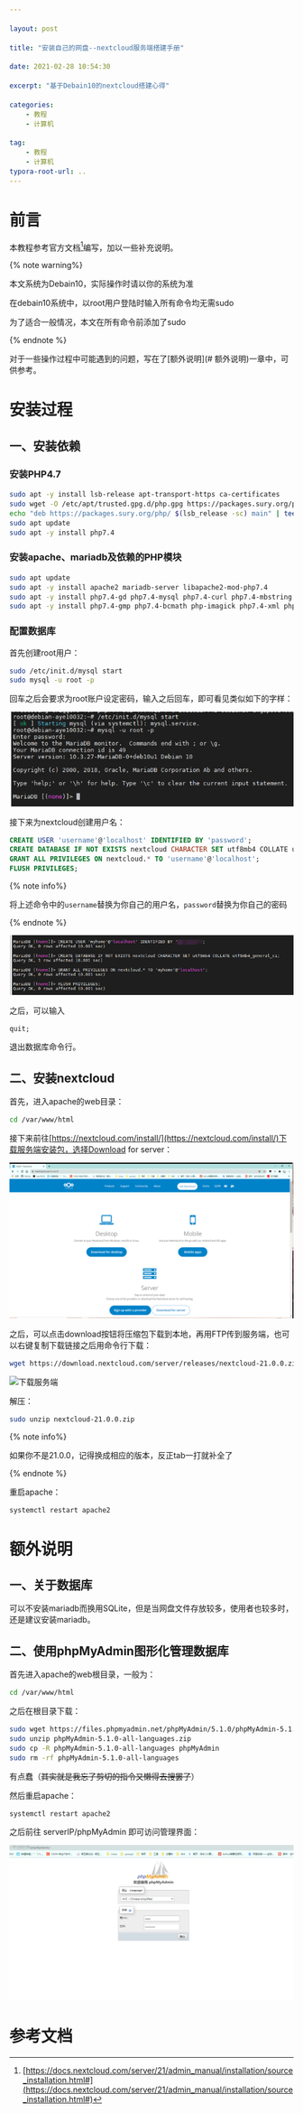 ```yaml
---

layout: post

title: "安装自己的网盘--nextcloud服务端搭建手册"

date: 2021-02-28 10:54:30

excerpt: "基于Debain10的nextcloud搭建心得"

categories: 
	- 教程
	- 计算机

tag: 
	- 教程
	- 计算机
typora-root-url: ..
---
```




# 前言

本教程参考官方文档[^1]编写，加以一些补充说明。

{% note warning%}

本文系统为Debain10，实际操作时请以你的系统为准

在debain10系统中，以root用户登陆时输入所有命令均无需sudo

为了适合一般情况，本文在所有命令前添加了sudo

{% endnote %}

对于一些操作过程中可能遇到的问题，写在了[额外说明](# 额外说明)一章中，可供参考。

# 安装过程

## 一、安装依赖

### 安装PHP4.7

```bash
sudo apt -y install lsb-release apt-transport-https ca-certificates 
sudo wget -O /etc/apt/trusted.gpg.d/php.gpg https://packages.sury.org/php/apt.gpg
echo "deb https://packages.sury.org/php/ $(lsb_release -sc) main" | tee /etc/apt/sources.list.d/php.list
sudo apt update
sudo apt -y install php7.4
```

### 安装apache、mariadb及依赖的PHP模块

```bash
sudo apt update
sudo apt -y install apache2 mariadb-server libapache2-mod-php7.4
sudo apt -y install php7.4-gd php7.4-mysql php7.4-curl php7.4-mbstring php7.4-intl
sudo apt -y install php7.4-gmp php7.4-bcmath php-imagick php7.4-xml php7.4-zip
```

### 配置数据库

首先创建root用户：

```bash
sudo /etc/init.d/mysql start
sudo mysql -u root -p
```

回车之后会要求为root账户设定密码，输入之后回车，即可看见类似如下的字样：

![](/images/posts/nextcloud/image-20210228113414161.png)

接下来为nextcloud创建用户名：

```sql
CREATE USER 'username'@'localhost' IDENTIFIED BY 'password';
CREATE DATABASE IF NOT EXISTS nextcloud CHARACTER SET utf8mb4 COLLATE utf8mb4_general_ci;
GRANT ALL PRIVILEGES ON nextcloud.* TO 'username'@'localhost';
FLUSH PRIVILEGES;
```

{% note info%}

将上述命令中的`username`替换为你自己的用户名，`password`替换为你自己的密码

{% endnote %}

![](/images/posts/nextcloud/image-20210228114126688.png)

之后，可以输入

```sql
quit;
```

退出数据库命令行。

## 二、安装nextcloud

首先，进入apache的web目录：

```bash
cd /var/www/html
```

接下来前往[https://nextcloud.com/install/](https://nextcloud.com/install/)下载服务端安装包，选择Download for server：

![下载界面](/images/posts/nextcloud/image-20210228131212430.png)

之后，可以点击download按钮将压缩包下载到本地，再用FTP传到服务端，也可以右键复制下载链接之后用命令行下载：

```bash
wget https://download.nextcloud.com/server/releases/nextcloud-21.0.0.zip
```

![下载服务端](/C:/Users/yeyu6/AppData/Roaming/Typora/typora-user-images/image-20210228131258395.png)

解压：

```bash
sudo unzip nextcloud-21.0.0.zip
```

{% note info%}

如果你不是21.0.0，记得换成相应的版本，反正tab一打就补全了

{% endnote %}

重启apache：

```bash
systemctl restart apache2
```



# 额外说明

## 一、关于数据库

可以不安装mariadb而换用SQLite，但是当网盘文件存放较多，使用者也较多时，还是建议安装mariadb。

## 二、使用phpMyAdmin图形化管理数据库

首先进入apache的web根目录，一般为：

```bash
cd /var/www/html
```

之后在根目录下载：

```bash
sudo wget https://files.phpmyadmin.net/phpMyAdmin/5.1.0/phpMyAdmin-5.1.0-all-languages.zip
sudo unzip phpMyAdmin-5.1.0-all-languages.zip
sudo cp -R phpMyAdmin-5.1.0-all-languages phpMyAdmin
sudo rm -rf phpMyAdmin-5.1.0-all-languages
```

有点蠢（~~其实就是我忘了剪切的指令又懒得去搜罢了~~）

然后重启apache：

```bash
systemctl restart apache2
```

之后前往 serverIP/phpMyAdmin 即可访问管理界面：

![image-20210228125301455](/images/posts/nextcloud/image-20210228125301455.png)

# 参考文档

[^1]: [https://docs.nextcloud.com/server/21/admin_manual/installation/source_installation.html#](https://docs.nextcloud.com/server/21/admin_manual/installation/source_installation.html#)

